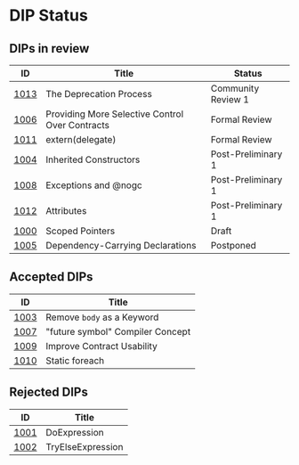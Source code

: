 # DIP Status

## DIPs in review
|                  ID|                                          Title|            Status|
|--------------------|-----------------------------------------------|------------------|
|[1013](./DIP1013.md)|                        The Deprecation Process|Community Review 1|
|[1006](./DIP1006.md)|Providing More Selective Control Over Contracts|     Formal Review|
|[1011](./DIP1011.md)|                               extern(delegate)|     Formal Review|
|[1004](./DIP1004.md)|                         Inherited Constructors|Post-Preliminary 1|
|[1008](./DIP1008.md)|                           Exceptions and @nogc|Post-Preliminary 1|
|[1012](./DIP1012.md)|                                     Attributes|Post-Preliminary 1|
|[1000](./DIP1000.md)|                                Scoped Pointers|             Draft|
|[1005](./DIP1005.md)|               Dependency-Carrying Declarations|         Postponed|

## Accepted DIPs
|                           ID|                           Title|
|-----------------------------|--------------------------------|
|[1003](./accepted/DIP1003.md)|      Remove `body` as a Keyword|
|[1007](./accepted/DIP1007.md)|"future symbol" Compiler Concept|
|[1009](./accepted/DIP1009.md)|      Improve Contract Usability|
|[1010](./accepted/DIP1010.md)|                  Static foreach|

## Rejected DIPs
|                           ID|                           Title|
|-----------------------------|--------------------------------|
|[1001](./rejected/DIP1001.md)|                    DoExpression|
|[1002](./rejected/DIP1002.md)|               TryElseExpression|
